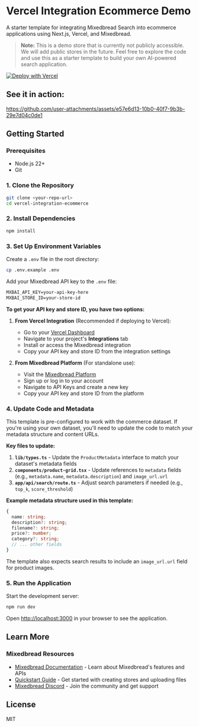 # Vercel Integration Ecommerce Demo

A starter template for integrating Mixedbread Search into ecommerce applications using Next.js, Vercel, and Mixedbread.

> **Note:** This is a demo store that is currently not publicly accessible. We will add public stores in the future. Feel free to explore the code and use this as a starter template to build your own AI-powered search application.

[![Deploy with Vercel](https://vercel.com/button)](https://vercel.com/new/clone?repository-url=https%3A%2F%2Fgithub.com%2Fmixedbread-ai%2Fvercel-integration-ecommerce&project-name=mixedbread-ecommerce-app&repository-name=mixedbread-ecommerce-app&demo-title=Mixedbread%20Starter&demo-description=A%20starter%20template%20for%20integrating%20Mixedbread%20Search%20into%20ecommerce%20applications%20using%20Next.js%2C%20Vercel%2C%20and%20Mixedbread.&demo-url=https%3A%2F%2Fvercel-integration-ecommerce.vercel.app&demo-image=https%3A%2F%2Fvercel-integration-ecommerce.vercel.app%2Fhome.png&products=%5B%7B%22type%22%3A%22integration%22%2C%22integrationSlug%22%3A%22mixedbread%22%2C%22productSlug%22%3A%22search%22%2C%22protocol%22%3A%22other%22%7D%5D)

## See it in action:

https://github.com/user-attachments/assets/e57e6d13-10b0-40f7-9b3b-29e7d04c0de1

## Getting Started

### Prerequisites

- Node.js 22+
- Git

### 1. Clone the Repository

```bash
git clone <your-repo-url>
cd vercel-integration-ecommerce
```

### 2. Install Dependencies

```bash
npm install
```

### 3. Set Up Environment Variables

Create a `.env` file in the root directory:

```bash
cp .env.example .env
```

Add your Mixedbread API key to the `.env` file:

```txt
MXBAI_API_KEY=your-api-key-here
MXBAI_STORE_ID=your-store-id
```

**To get your API key and store ID, you have two options:**

1. **From Vercel Integration** (Recommended if deploying to Vercel):
   - Go to your [Vercel Dashboard](https://vercel.com/dashboard)
   - Navigate to your project's **Integrations** tab
   - Install or access the Mixedbread integration
   - Copy your API key and store ID from the integration settings

2. **From Mixedbread Platform** (For standalone use):
   - Visit the [Mixedbread Platform](https://platform.mixedbread.com/platform?next=api-keys)
   - Sign up or log in to your account
   - Navigate to API Keys and create a new key
   - Copy your API key and store ID from the platform

### 4. Update Code and Metadata

This template is pre-configured to work with the commerce dataset. If you're using your own dataset, you'll need to update the code to match your metadata structure and content URLs.

**Key files to update:**

1. **`lib/types.ts`** - Update the `ProductMetadata` interface to match your dataset's metadata fields
2. **`components/product-grid.tsx`** - Update references to `metadata` fields (e.g., `metadata.name`, `metadata.description`) and `image_url.url`
3. **`app/api/search/route.ts`** - Adjust search parameters if needed (e.g., `top_k`, `score_threshold`)

**Example metadata structure used in this template:**

```typescript
{
  name: string;
  description?: string;
  filename?: string;
  price?: number;
  category?: string;
  // ... other fields
}
```

The template also expects search results to include an `image_url.url` field for product images.

### 5. Run the Application

Start the development server:

```bash
npm run dev
```

Open [http://localhost:3000](http://localhost:3000) in your browser to see the application.

## Learn More

### Mixedbread Resources

- [Mixedbread Documentation](https://www.mixedbread.com/docs) - Learn about Mixedbread's features and APIs
- [Quickstart Guide](https://www.mixedbread.com/docs/quickstart) - Get started with creating stores and uploading files
- [Mixedbread Discord](https://discord.gg/fCpaq2dr) - Join the community and get support

## License

MIT
